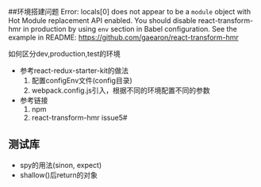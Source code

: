 ##环境搭建问题
Error: locals[0] does not appear to be a `module` object with Hot Module replacement API enabled. You should disable react-transform-hmr in production
 by using `env` section in Babel configuration. See the example in README: https://github.com/gaearon/react-transform-hmr

如何区分dev,production,test的环境
+ 参考react-redux-starter-kit的做法
  1. 配置configEnv文件(config目录)
  2. webpack.config.js引入，根据不同的环境配置不同的参数
+ 参考链接
  1. npm
  2. react-transform-hmr issue5#

## 测试库
+ spy的用法(sinon, expect)
+ shallow()后return的对象
